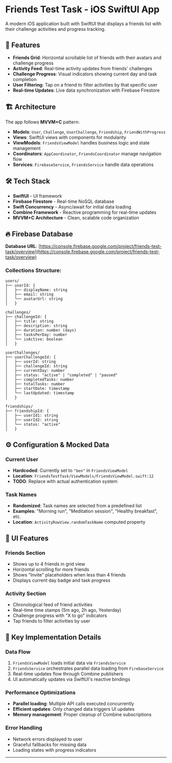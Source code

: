 # Friends Test Task - iOS SwiftUI App

A modern iOS application built with SwiftUI that displays a friends list with their challenge activities and progress tracking.

## 🎯 Features

- **Friends Grid**: Horizontal scrollable list of friends with their avatars and challenge progress
- **Activity Feed**: Real-time activity updates from friends' challenges
- **Challenge Progress**: Visual indicators showing current day and task completion
- **User Filtering**: Tap on a friend to filter activities by that specific user
- **Real-time Updates**: Live data synchronization with Firebase Firestore

## 🏗️ Architecture

The app follows **MVVM+C** pattern:

- **Models**: `User`, `Challenge`, `UserChallenge`, `Friendship`, `FriendWithProgress`
- **Views**: SwiftUI views with components for modularity
- **ViewModels**: `FriendsViewModel` handles business logic and state management
- **Coordinators**: `AppCoordinator`, `FriendsCoordinator` manage navigation flow
- **Services**: `FirebaseService`, `FriendsService` handle data operations

## 🛠️ Tech Stack

- **SwiftUI** - UI framework
- **Firebase Firestore** - Real-time NoSQL database
- **Swift Concurrency** - Async/await for initial data loading
- **Combine Framework** - Reactive programming for real-time updates
- **MVVM+C Architecture** - Clean, scalable code organization

## 🔥 Firebase Database

**Database URL**: [https://console.firebase.google.com/project/friends-test-task/overview](https://console.firebase.google.com/project/friends-test-task/overview)

### Collections Structure:

```
users/
├── userId: {
│   ├── displayName: string
│   ├── email: string
│   └── avatarUrl: string
│   }

challenges/
├── challengeId: {
│   ├── title: string
│   ├── description: string
│   ├── duration: number (days)
│   ├── tasksPerDay: number
│   └── isActive: boolean
│   }

userChallenges/
├── userChallengeId: {
│   ├── userId: string
│   ├── challengeId: string
│   ├── currentDay: number
│   ├── status: "active" | "completed" | "paused"
│   ├── completedTasks: number
│   ├── totalTasks: number
│   ├── startDate: timestamp
│   └── lastUpdated: timestamp
│   }

friendships/
├── friendshipId: {
│   ├── userId1: string
│   ├── userId2: string
│   └── status: "active"
│   }
```

## ⚙️ Configuration & Mocked Data

### Current User
- **Hardcoded**: Currently set to `"ben"` in `FriendsViewModel`
- **Location**: `FriendsTestTask/ViewModels/FriendsViewModel.swift:12`
- **TODO**: Replace with actual authentication system

### Task Names
- **Randomized**: Task names are selected from a predefined list
- **Examples**: "Morning run", "Meditation session", "Healthy breakfast", etc.
- **Location**: `ActivityRowView.randomTaskName` computed property

## 📱 UI Features

### Friends Section
- Shows up to 4 friends in grid view
- Horizontal scrolling for more friends
- Shows "Invite" placeholders when less than 4 friends
- Displays current day badge and task progress

### Activity Section
- Chronological feed of friend activities
- Real-time time stamps (5m ago, 2h ago, Yesterday)
- Challenge progress with "X to go" indicators
- Tap friends to filter activities by user

## 📝 Key Implementation Details

### Data Flow
1. `FriendsViewModel` loads initial data via `FriendsService`
2. `FriendsService` orchestrates parallel data loading from `FirebaseService`
3. Real-time updates flow through Combine publishers
4. UI automatically updates via SwiftUI's reactive bindings

### Performance Optimizations
- **Parallel loading**: Multiple API calls executed concurrently
- **Efficient updates**: Only changed data triggers UI updates
- **Memory management**: Proper cleanup of Combine subscriptions

### Error Handling
- Network errors displayed to user
- Graceful fallbacks for missing data
- Loading states with progress indicators

---